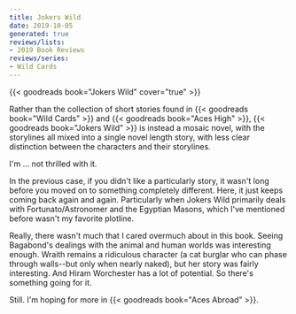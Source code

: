 ```yaml
---
title: Jokers Wild
date: 2019-10-05
generated: true
reviews/lists:
- 2019 Book Reviews
reviews/series:
- Wild Cards
---
```

{{< goodreads book="Jokers Wild" cover="true" >}}

Rather than the collection of short stories found in {{< goodreads book="Wild Cards" >}} and {{< goodreads book="Aces High" >}}, {{< goodreads book="Jokers Wild" >}} is instead a mosaic novel, with the storylines all mixed into a single novel length story, with less clear distinction between the characters and their storylines.  

I'm ... not thrilled with it.  

<!--more-->

In the previous case, if you didn't like a particularly story, it wasn't long before you moved on to something completely different. Here, it just keeps coming back again and again. Particularly when Jokers Wild primarily deals with Fortunato/Astronomer and the Egyptian Masons, which I've mentioned before wasn't my favorite plotline.  

Really, there wasn't much that I cared overmuch about in this book. Seeing Bagabond's dealings with the animal and human worlds was interesting enough. Wraith remains a ridiculous character (a cat burglar who can phase through walls--but only when nearly naked), but her story was fairly interesting. And Hiram Worchester has a lot of potential. So there's something going for it.  

Still. I'm hoping for more in {{< goodreads book="Aces Abroad" >}}.


